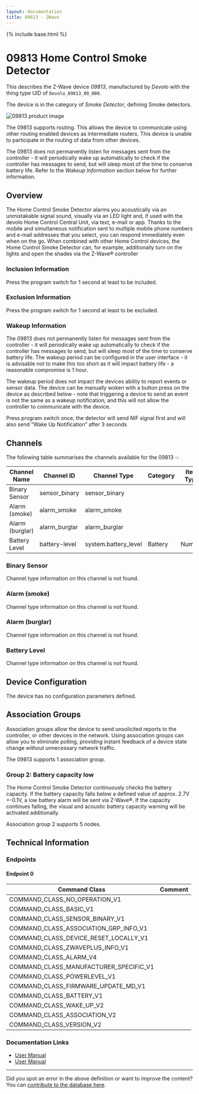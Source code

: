 ```yaml
---
layout: documentation
title: 09813 - ZWave
---
```


{% include base.html %}

# 09813 Home Control Smoke Detector
This describes the Z-Wave device *09813*, manufactured by *Devolo* with the thing type UID of ```Devolo_09813_00_000```.

The device is in the category of *Smoke Detector*, defining Smoke detectors.

![09813 product image](https://opensmarthouse.org/assets/zwave/attachments/615/devolo-Home-Control-Smoke-Detector-productpicture-Single-Adapter-xl-3019.jpg)


The 09813 supports routing. This allows the device to communicate using other routing enabled devices as intermediate routers.  This device is unable to participate in the routing of data from other devices.

The 09813 does not permanently listen for messages sent from the controller - it will periodically wake up automatically to check if the controller has messages to send, but will sleep most of the time to conserve battery life. Refer to the *Wakeup Information* section below for further information.

## Overview

The Home Control Smoke Detector alarms you acoustically via an unmistakable signal sound, visually via an LED light and, if used with the devolo Home Control Central Unit, via text, e-mail or app. Thanks to the mobile and simultaneous notification sent to multiple mobile phone numbers and e-mail addresses that you select, you can respond immediately even when on the go. When combined with other Home Control devices, the Home Control Smoke Detector can, for example, additionally turn on the lights and open the shades via the Z-Wave® controller

### Inclusion Information

Press the program switch for 1 second at least to be included.

### Exclusion Information

Press the program switch for 1 second at least to be excluded.

### Wakeup Information

The 09813 does not permanently listen for messages sent from the controller - it will periodically wake up automatically to check if the controller has messages to send, but will sleep most of the time to conserve battery life. The wakeup period can be configured in the user interface - it is advisable not to make this too short as it will impact battery life - a reasonable compromise is 1 hour.

The wakeup period does not impact the devices ability to report events or sensor data. The device can be manually woken with a button press on the device as described below - note that triggering a device to send an event is not the same as a wakeup notification, and this will not allow the controller to communicate with the device.


Press program switch once, the detector will send NIF signal first and will also send “Wake Up Notification” after 3 seconds

## Channels

The following table summarises the channels available for the 09813 -:

| Channel Name | Channel ID | Channel Type | Category | Item Type |
|--------------|------------|--------------|----------|-----------|
| Binary Sensor | sensor_binary | sensor_binary |  |  | 
| Alarm (smoke) | alarm_smoke | alarm_smoke |  |  | 
| Alarm (burglar) | alarm_burglar | alarm_burglar |  |  | 
| Battery Level | battery-level | system.battery_level | Battery | Number |

### Binary Sensor
Channel type information on this channel is not found.

### Alarm (smoke)
Channel type information on this channel is not found.

### Alarm (burglar)
Channel type information on this channel is not found.

### Battery Level
Channel type information on this channel is not found.



## Device Configuration

The device has no configuration parameters defined.

## Association Groups

Association groups allow the device to send unsolicited reports to the controller, or other devices in the network. Using association groups can allow you to eliminate polling, providing instant feedback of a device state change without unnecessary network traffic.

The 09813 supports 1 association group.

### Group 2: Battery capacity low

The Home Control Smoke Detector continuously checks the battery capacity. If the battery capacity falls below a defined value of approx. 2.7V +-0.1V, a low battery alarm will be sent via Z-Wave®. If the capacity continues falling, the visual and acoustic battery capacity warning will be activated additionally.

Association group 2 supports 5 nodes.

## Technical Information

### Endpoints

#### Endpoint 0

| Command Class | Comment |
|---------------|---------|
| COMMAND_CLASS_NO_OPERATION_V1| |
| COMMAND_CLASS_BASIC_V1| |
| COMMAND_CLASS_SENSOR_BINARY_V1| |
| COMMAND_CLASS_ASSOCIATION_GRP_INFO_V1| |
| COMMAND_CLASS_DEVICE_RESET_LOCALLY_V1| |
| COMMAND_CLASS_ZWAVEPLUS_INFO_V1| |
| COMMAND_CLASS_ALARM_V4| |
| COMMAND_CLASS_MANUFACTURER_SPECIFIC_V1| |
| COMMAND_CLASS_POWERLEVEL_V1| |
| COMMAND_CLASS_FIRMWARE_UPDATE_MD_V1| |
| COMMAND_CLASS_BATTERY_V1| |
| COMMAND_CLASS_WAKE_UP_V2| |
| COMMAND_CLASS_ASSOCIATION_V2| |
| COMMAND_CLASS_VERSION_V2| |

### Documentation Links

* [User Manual](https://www.opensmarthouse.org/zwavedatabase/615/Manual-devolo-Home-Control-Smoke-Detector-com.pdf)
* [User Manual](https://www.opensmarthouse.org/zwavedatabase/615/Full-Manual-Home-Control-Smoke-Detector-0217-en-online.pdf)

---

Did you spot an error in the above definition or want to improve the content?
You can [contribute to the database here](https://www.opensmarthouse.org/zwavedatabase/615).
